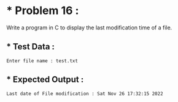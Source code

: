 # * Problem 16 :

Write a program in C to display the last modification time of a file.

## * Test Data :

    Enter file name : test.txt

## * Expected Output :

    Last date of File modification : Sat Nov 26 17:32:15 2022